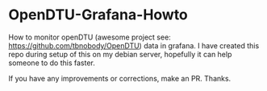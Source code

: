 # OpenDTU-Grafana-Howto

How to monitor openDTU (awesome project see: https://github.com/tbnobody/OpenDTU) data in grafana. I have created this repo during setup of this on my debian server, hopefully it can help someone to do this faster.

If you have any improvements or corrections, make an PR. Thanks.

